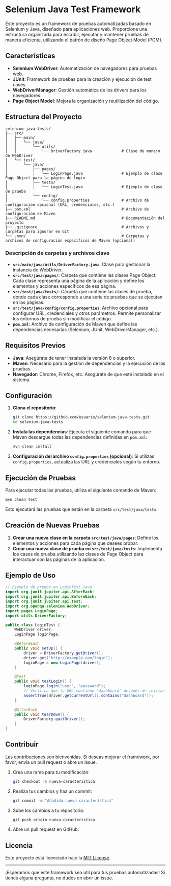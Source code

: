 # Selenium Java Test Framework

Este proyecto es un framework de pruebas automatizadas basado en Selenium y Java, diseñado para aplicaciones web. Proporciona una estructura organizada para escribir, ejecutar y mantener pruebas de manera eficiente, utilizando el patrón de diseño Page Object Model (POM).

## Características

- **Selenium WebDriver**: Automatización de navegadores para pruebas web.
- **JUnit**: Framework de pruebas para la creación y ejecución de test cases.
- **WebDriverManager**: Gestión automática de los drivers para los navegadores.
- **Page Object Model**: Mejora la organización y reutilización del código.

## Estructura del Proyecto

```plaintext
selenium-java-tests/
├── src/
│   ├── main/
│   │   └── java/
│   │       └── utils/
│   │           └── DriverFactory.java             # Clase de manejo de WebDriver
│   └── test/
│       └── java/
│           ├── pages/
│           │   └── LoginPage.java                 # Ejemplo de clase Page Object para la página de login
│           ├── tests/
│           │   └── LoginTest.java                 # Ejemplo de clase de prueba
│           └── config/
│               └── config.properties              # Archivo de configuración opcional (URL, credenciales, etc.)
├── pom.xml                                        # Archivo de configuración de Maven
├── README.md                                      # Documentación del proyecto
├── .gitignore                                     # Archivos y carpetas para ignorar en Git
└── .mvn/                                          # Carpetas y archivos de configuración específicos de Maven (opcional)
```

### Descripción de carpetas y archivos clave

- **`src/main/java/utils/DriverFactory.java`**: Clase para gestionar la instancia de WebDriver.
- **`src/test/java/pages/`**: Carpeta que contiene las clases Page Object. Cada clase representa una página de la aplicación y define los elementos y acciones específicos de esa página.
- **`src/test/java/tests/`**: Carpeta que contiene las clases de prueba, donde cada clase corresponde a una serie de pruebas que se ejecutan en las páginas.
- **`src/test/java/config/config.properties`**: Archivo opcional para configurar URL, credenciales y otros parámetros. Permite personalizar los entornos de prueba sin modificar el código.
- **`pom.xml`**: Archivo de configuración de Maven que define las dependencias necesarias (Selenium, JUnit, WebDriverManager, etc.).

## Requisitos Previos

- **Java**: Asegúrate de tener instalada la versión 8 o superior.
- **Maven**: Necesario para la gestión de dependencias y la ejecución de las pruebas.
- **Navegador**: Chrome, Firefox, etc. Asegúrate de que esté instalado en el sistema.

## Configuración

1. **Clona el repositorio**:
   ```bash
   git clone https://github.com/usuario/selenium-java-tests.git
   cd selenium-java-tests
   ```

2. **Instala las dependencias**:
   Ejecuta el siguiente comando para que Maven descargue todas las dependencias definidas en `pom.xml`:
   ```bash
   mvn clean install
   ```

3. **Configuración del archivo `config.properties` (opcional)**:
   Si utilizas `config.properties`, actualiza las URL y credenciales según tu entorno.

## Ejecución de Pruebas

Para ejecutar todas las pruebas, utiliza el siguiente comando de Maven:

```bash
mvn clean test
```

Esto ejecutará las pruebas que están en la carpeta `src/test/java/tests`.

## Creación de Nuevas Pruebas

1. **Crear una nueva clase en la carpeta `src/test/java/pages`**: Define los elementos y acciones para cada página que desees probar.
2. **Crear una nueva clase de prueba en `src/test/java/tests`**: Implementa los casos de prueba utilizando las clases de Page Object para interactuar con las páginas de la aplicación.

## Ejemplo de Uso

```java
// Ejemplo de prueba en LoginTest.java
import org.junit.jupiter.api.AfterEach;
import org.junit.jupiter.api.BeforeEach;
import org.junit.jupiter.api.Test;
import org.openqa.selenium.WebDriver;
import pages.LoginPage;
import utils.DriverFactory;

public class LoginTest {
    WebDriver driver;
    LoginPage loginPage;

    @BeforeEach
    public void setUp() {
        driver = DriverFactory.getDriver();
        driver.get("http://example.com/login");
        loginPage = new LoginPage(driver);
    }

    @Test
    public void testLogin() {
        loginPage.login("user", "password");
        // Verifica que la URL contiene "dashboard" después de iniciar sesión
        assertTrue(driver.getCurrentUrl().contains("dashboard"));
    }

    @AfterEach
    public void tearDown() {
        DriverFactory.quitDriver();
    }
}
```

## Contribuir

Las contribuciones son bienvenidas. Si deseas mejorar el framework, por favor, envía un pull request o abre un issue.

1. Crea una rama para tu modificación:
   ```bash
   git checkout -b nueva-caracteristica
   ```
2. Realiza tus cambios y haz un commit:
   ```bash
   git commit -m "Añadida nueva característica"
   ```
3. Sube los cambios a tu repositorio:
   ```bash
   git push origin nueva-caracteristica
   ```
4. Abre un pull request en GitHub.

## Licencia

Este proyecto está licenciado bajo la [MIT License](LICENSE).

---

¡Esperamos que este framework sea útil para tus pruebas automatizadas! Si tienes alguna pregunta, no dudes en abrir un issue.

